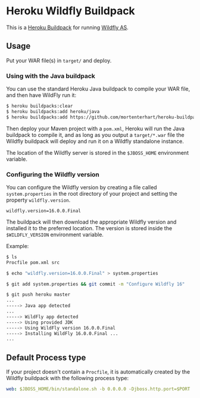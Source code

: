 # Heroku Wildfly Buildpack

This is a [Heroku Buildpack](https://devcenter.heroku.com/articles/buildpacks)
for running [Wildfly AS](http://wildfly.org).

## Usage

Put your WAR file(s) in `target/` and deploy.

### Using with the Java buildpack

You can use the standard Heroku Java buildpack to compile your WAR file, and
then have WildFly run it:

```bash
$ heroku buildpacks:clear
$ heroku buildpacks:add heroku/java
$ heroku buildpacks:add https://github.com/mortenterhart/heroku-buildpack-wildfly
```

Then deploy your Maven project with a `pom.xml`, Heroku will run the Java buildpack
to compile it, and as long as you output a `target/*.war` file the Wildfly buildpack
will deploy and run it on a Wildfly standalone instance.

The location of the Wildfly server is stored in the `$JBOSS_HOME` environment
variable.

### Configuring the Wildfly version

You can configure the Wildfly version by creating a file called `system.properties`
in the root directory of your project and setting the property `wildfly.version`.

```properties
wildfly.version=16.0.0.Final
```

The buildpack will then download the appropriate Wildfly version and installed
it to the preferred location. The version is stored inside the `$WILDFLY_VERSION`
environment variable.

Example:

```bash
$ ls
Procfile pom.xml src

$ echo "wildfly.version=16.0.0.Final" > system.properties

$ git add system.properties && git commit -m "Configure Wildfly 16"

$ git push heroku master
...
-----> Java app detected
...
-----> WildFly app detected
-----> Using provided JDK
-----> Using WildFly version 16.0.0.Final
-----> Installing WildFly 16.0.0.Final ...
...
```

## Default Process type

If your project doesn't contain a `Procfile`, it is automatically created by the
Wildfly buildpack with the following process type:

```yaml
web: $JBOSS_HOME/bin/standalone.sh -b 0.0.0.0 -Djboss.http.port=$PORT
```
